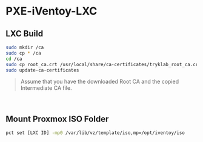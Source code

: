 # PXE-iVentoy-LXC

## LXC Build
```sh
sudo mkdir /ca
sudo cp * /ca
cd /ca
sudo cp root_ca.crt /usr/local/share/ca-certificates/tryklab_root_ca.crt
sudo update-ca-certificates
```
> Assume that you have the downloaded Root CA and the copied Intermediate CA file.

&nbsp;

## Mount Proxmox ISO Folder
```sh
pct set [LXC ID] -mp0 /var/lib/vz/template/iso,mp=/opt/iventoy/iso
```
&nbsp;
